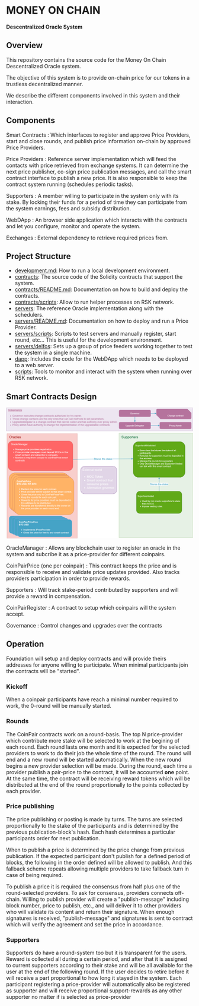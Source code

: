 # MONEY ON CHAIN

**Descentralized Oracle System**

## Overview

This repository contains the source code for the Money On Chain Descentralized Oracle system.

The objective of this system is to provide on-chain price for our tokens in a trustless decentralized manner. 

We describe the different components involved in this system and their interaction.

## Components

Smart Contracts
:   Which interfaces to register and approve Price Providers, start and close rounds, and publish price information on-chain by approved Price Providers.

Price Providers
:   Reference server implementation which will feed the contacts with price retrieved from exchange systems. It can determine the next price publisher, co-sign price publication messages, and call the smart contract interface to publish a new price. It is also responsible to keep the contract system running (schedules periodic tasks). 

Supporters
:   A member willing to participate in the system only with its stake. By locking their funds for a period of time they can participate from the system earnings, fees and subsidy distribution.

WebDApp
:   An browser side application which interacts with the contracts and let you configure, monitor and operate the system. 

Exchanges
:   External dependency to retrieve required prices from.


## Project Structure

* [development.md](./development.md): How to run a local development environment.
* [contracts](./contracts): The source code of the Solidity contracts that support the system.
* [contracts/README.md](./contracts/README.md): Documentation on how to build and deploy the contracts.
* [contracts/scripts](./contracts/scripts): Allow to run helper processes on RSK network.
* [servers](./servers): The reference Oracle implementation along with the schedulers.
* [servers/README.md](./servers/README.md): Documentation on how to deploy and run a Price Provider.
* [servers/scripts](./servers/scripts): Scripts to test servers and manually register, start round, etc... This is useful for the development environment.
* [servers/delfos](./servers/delfos): Sets up a group of price feeders working together to test the system in a single machine.
* [dapp](./dapp): Includes the code for the WebDApp which needs to be deployed to a web server.
* [scripts](./scripts): Tools to monitor and interact with the system when running over RSK network.

## Smart Contracts Design

![Architecture](docs/contracts.png)

OracleManager
:    Allows any blockchain user to register an oracle in the system and subcribe it as a price-provider for different coinpairs.

CoinPairPrice (one per coinpair)
:    This contract keeps the price and is responsible to receive and validate price updates provided. Also tracks providers participation in order to provide rewards.

Supporters
:    Will track stake-period contributed by supporters and will provide a reward in compensation.

CoinPairRegister
:    A contract to setup which coinpairs will the system accept.

Governance
:    Control changes and upgrades over the contracts


## Operation

Foundation will setup and deploy contracts and will provide theirs addresses for anyone willing to participate. When minimal participants join the contracts will be "started".


### Kickoff

When a coinpair participants have reach a minimal number required to work, the 0-round will be manually started. 

### Rounds

The CoinPair contracts work on a round-basis. The top N price-provider which contribute more stake will be selected to work at the begining of each round. Each round lasts one month and it is expected for the selected providers to work to do their job the whole time of the round. 
The round will end and a new round will be started automatically. When the new round begins a new provider selection will be made.
During the round, each time a provider publish a pair-price to the contract, it will be accounted **one** point. At the same time, the contract will be receiving reward tokens which will be distributed at the end of the round proportionally to the points collected by each provider.

### Price publishing

The price publishing or posting is made by turns. The turns are selected proportionally to the stake of the participants and is determined by the previous publication-block's hash. Each hash determines a particular participants order for next publication.

When to publish a price is determined by the price change from previous publication. If the expected participant don't publish for a defined period of blocks, the following in the order defined will be allowed to publish. And this fallback scheme repeats allowing multiple providers to take fallback turn in case of being required.

To publish a price it is required the consensus from half plus one of the round-selected providers. To ask for consensus, providers connects off-chain. Willing to publish provider will create a "publish-message" including block number, price to publish, etc., and will deliver it to other providers who will validate its content and return their signature. When enough signatures is received, "publish-message" and signatures is sent to contract which will verify the agreement and set the price in accordance.

### Supporters

Supporters do have a round-system too but it is transparent for the users. Reward is collected all during a certain period, and after that it is assigned to current supporters according to their stake and will be all available for the user at the end of the following round. If the user decides to retire before it will receive a part proportional to how long it stayed in the system.
Each participant registering a price-provider will automatically also be registered as supporter and will receive proportional support-rewards as any other supporter no matter if is selected as price-provider 

